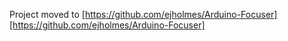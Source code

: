 Project moved to [https://github.com/ejholmes/Arduino-Focuser][https://github.com/ejholmes/Arduino-Focuser]
